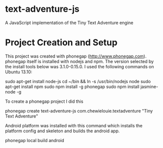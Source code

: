 text-adventure-js
=================

A JavaScript implementation of the Tiny Text Adventure engine

Project Creation and Setup
==========================

This project was created with phonegap (http://www.phonegap.com). phonegap itself is installed with nodejs and npm. The version selected by the install tools below was 3.1.0-0.15.0. I used the following commands on Ubuntu 13.10:

sudo apt-get install node-js
cd ~/bin && ln -s /usr/bin/nodejs node
sudo apt-get install npm
sudo npm install -g phonegap
sudo npm install jasmine-node -g

To create a phonegap project I did this

 phonegap create text-adventure-js com.chewielouie.textadventure "Tiny Text Adventure"

Android platform was installed with this command which installs the platform config and skeleton and builds the android app.

 phonegap local build android


